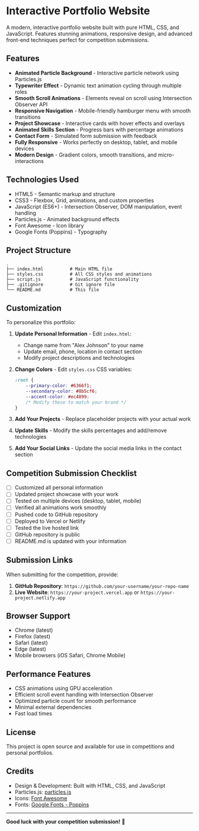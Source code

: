 # Interactive Portfolio Website

A modern, interactive portfolio website built with pure HTML, CSS, and JavaScript. Features stunning animations, responsive design, and advanced front-end techniques perfect for competition submissions.

## Features

- **Animated Particle Background** - Interactive particle network using Particles.js
- **Typewriter Effect** - Dynamic text animation cycling through multiple roles
- **Smooth Scroll Animations** - Elements reveal on scroll using Intersection Observer API
- **Responsive Navigation** - Mobile-friendly hamburger menu with smooth transitions
- **Project Showcase** - Interactive cards with hover effects and overlays
- **Animated Skills Section** - Progress bars with percentage animations
- **Contact Form** - Simulated form submission with feedback
- **Fully Responsive** - Works perfectly on desktop, tablet, and mobile devices
- **Modern Design** - Gradient colors, smooth transitions, and micro-interactions

## Technologies Used

- HTML5 - Semantic markup and structure
- CSS3 - Flexbox, Grid, animations, and custom properties
- JavaScript (ES6+) - Intersection Observer, DOM manipulation, event handling
- Particles.js - Animated background effects
- Font Awesome - Icon library
- Google Fonts (Poppins) - Typography

## Project Structure

```
.
├── index.html          # Main HTML file
├── styles.css          # All CSS styles and animations
├── script.js           # JavaScript functionality
├── .gitignore          # Git ignore file
└── README.md           # This file
```



## Customization

To personalize this portfolio:

1. **Update Personal Information** - Edit `index.html`:
   - Change name from "Alex Johnson" to your name
   - Update email, phone, location in contact section
   - Modify project descriptions and technologies

2. **Change Colors** - Edit `styles.css` CSS variables:
   ```css
   :root {
       --primary-color: #6366f1;
       --secondary-color: #8b5cf6;
       --accent-color: #ec4899;
       /* Modify these to match your brand */
   }
   ```

3. **Add Your Projects** - Replace placeholder projects with your actual work
4. **Update Skills** - Modify the skills percentages and add/remove technologies
5. **Add Your Social Links** - Update the social media links in the contact section

## Competition Submission Checklist

- [ ] Customized all personal information
- [ ] Updated project showcase with your work
- [ ] Tested on multiple devices (desktop, tablet, mobile)
- [ ] Verified all animations work smoothly
- [ ] Pushed code to GitHub repository
- [ ] Deployed to Vercel or Netlify
- [ ] Tested the live hosted link
- [ ] GitHub repository is public
- [ ] README.md is updated with your information

## Submission Links

When submitting for the competition, provide:
1. **GitHub Repository**: `https://github.com/your-username/your-repo-name`
2. **Live Website**: `https://your-project.vercel.app` or `https://your-project.netlify.app`

## Browser Support

- Chrome (latest)
- Firefox (latest)
- Safari (latest)
- Edge (latest)
- Mobile browsers (iOS Safari, Chrome Mobile)

## Performance Features

- CSS animations using GPU acceleration
- Efficient scroll event handling with Intersection Observer
- Optimized particle count for smooth performance
- Minimal external dependencies
- Fast load times

## License

This project is open source and available for use in competitions and personal portfolios.

## Credits

- Design & Development: Built with HTML, CSS, and JavaScript
- Particles.js: [particles.js](https://github.com/VincentGarreau/particles.js/)
- Icons: [Font Awesome](https://fontawesome.com/)
- Fonts: [Google Fonts - Poppins](https://fonts.google.com/specimen/Poppins)

---

**Good luck with your competition submission!** 🚀
